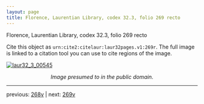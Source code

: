 ```yaml
---
layout: page
title: Florence, Laurentian Library, codex 32.3, folio 269 recto
---
```


Florence, Laurentian Library, codex 32.3, folio 269 recto

Cite this object as `urn:cite2:citelaur:laur32pages.v1:269r`.  The full image is linked to a citation tool you can use to cite regions of the image.

[![laur32_3_00545](http://www.homermultitext.org/iipsrv?IIIF=/project/homer/pyramidal/deepzoom/citelaur/laur32imgs/v1/laur32_3_00545.tif/full/800,/0/default.jpg)](http://www.homermultitext.org/ict2/?urn=urn:cite2:citelaur:laur32imgs.v1:laur32_3_00545) 

<p style="text-align: center; font-style: italic;">Image presumed to in the public domain.</p>

---

previous: [268v](../268v/) | next: [269v](../269v/)